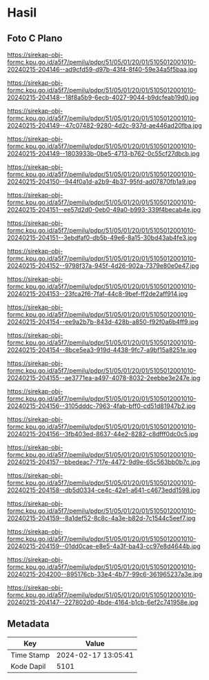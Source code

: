 # Hasil

## Foto C Plano

https://sirekap-obj-formc.kpu.go.id/a5f7/pemilu/pdpr/51/05/01/20/01/5105012001010-20240215-204146--ad9cfd59-d97b-43f4-8f40-59e34a5f5baa.jpg

https://sirekap-obj-formc.kpu.go.id/a5f7/pemilu/pdpr/51/05/01/20/01/5105012001010-20240215-204148--18f8a5b9-6ecb-4027-9044-b9dcfeab19d0.jpg

https://sirekap-obj-formc.kpu.go.id/a5f7/pemilu/pdpr/51/05/01/20/01/5105012001010-20240215-204149--47c07482-9280-4d2c-937d-ae446ad20fba.jpg

https://sirekap-obj-formc.kpu.go.id/a5f7/pemilu/pdpr/51/05/01/20/01/5105012001010-20240215-204149--1803933b-0be5-4713-b762-0c55cf27dbcb.jpg

https://sirekap-obj-formc.kpu.go.id/a5f7/pemilu/pdpr/51/05/01/20/01/5105012001010-20240215-204150--944f0a1d-a2b9-4b37-95fd-ad07870fb1a9.jpg

https://sirekap-obj-formc.kpu.go.id/a5f7/pemilu/pdpr/51/05/01/20/01/5105012001010-20240215-204151--ee57d2d0-0eb0-49a0-b993-339f4becab4e.jpg

https://sirekap-obj-formc.kpu.go.id/a5f7/pemilu/pdpr/51/05/01/20/01/5105012001010-20240215-204151--3ebdfaf0-db5b-49e6-8a15-30bd43ab4fe3.jpg

https://sirekap-obj-formc.kpu.go.id/a5f7/pemilu/pdpr/51/05/01/20/01/5105012001010-20240215-204152--9798f37a-945f-4d26-902a-7379e80e0e47.jpg

https://sirekap-obj-formc.kpu.go.id/a5f7/pemilu/pdpr/51/05/01/20/01/5105012001010-20240215-204153--23fca2f6-7faf-44c8-9bef-ff2de2aff914.jpg

https://sirekap-obj-formc.kpu.go.id/a5f7/pemilu/pdpr/51/05/01/20/01/5105012001010-20240215-204154--ee9a2b7b-843d-428b-a850-f92f0a6b4ff9.jpg

https://sirekap-obj-formc.kpu.go.id/a5f7/pemilu/pdpr/51/05/01/20/01/5105012001010-20240215-204154--8bce5ea3-919d-4438-9fc7-a9bf15a8251e.jpg

https://sirekap-obj-formc.kpu.go.id/a5f7/pemilu/pdpr/51/05/01/20/01/5105012001010-20240215-204155--ae3771ea-a497-4078-8032-2eebbe3e247e.jpg

https://sirekap-obj-formc.kpu.go.id/a5f7/pemilu/pdpr/51/05/01/20/01/5105012001010-20240215-204156--3105dddc-7963-4fab-bff0-cd51d81947b2.jpg

https://sirekap-obj-formc.kpu.go.id/a5f7/pemilu/pdpr/51/05/01/20/01/5105012001010-20240215-204156--3fb403ed-8637-44e2-8282-c8dfff0dc0c5.jpg

https://sirekap-obj-formc.kpu.go.id/a5f7/pemilu/pdpr/51/05/01/20/01/5105012001010-20240215-204157--bbedeac7-717e-4472-9d9e-65c563bb0b7c.jpg

https://sirekap-obj-formc.kpu.go.id/a5f7/pemilu/pdpr/51/05/01/20/01/5105012001010-20240215-204158--db5d0334-ce4c-42e1-a641-c4673edd1598.jpg

https://sirekap-obj-formc.kpu.go.id/a5f7/pemilu/pdpr/51/05/01/20/01/5105012001010-20240215-204159--8a1def52-8c8c-4a3e-b82d-7c1544c5eef7.jpg

https://sirekap-obj-formc.kpu.go.id/a5f7/pemilu/pdpr/51/05/01/20/01/5105012001010-20240215-204159--01dd0cae-e8e5-4a3f-ba43-cc97e8d4644b.jpg

https://sirekap-obj-formc.kpu.go.id/a5f7/pemilu/pdpr/51/05/01/20/01/5105012001010-20240215-204200--895176cb-33e4-4b77-99c6-361965237a3e.jpg

https://sirekap-obj-formc.kpu.go.id/a5f7/pemilu/pdpr/51/05/01/20/01/5105012001010-20240215-204147--227802d0-4bde-4164-b1cb-6ef2c741958e.jpg


## Metadata

| Key        | Value               |
| ---------- | ------------------- |
| Time Stamp | 2024-02-17 13:05:41 |
| Kode Dapil | 5101                |



